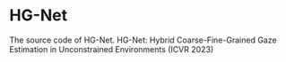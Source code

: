 # HG-Net
The source code of HG-Net.
HG-Net: Hybrid Coarse-Fine-Grained Gaze Estimation in Unconstrained Environments (ICVR 2023)
